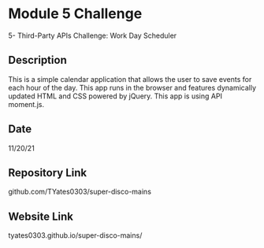 # Module 5 Challenge

5- Third-Party APIs Challenge: Work Day Scheduler

## Description

This is a simple calendar application that allows the user to save events for each hour of the day. This app runs in the browser and features dynamically updated HTML and CSS powered by jQuery. This app is using API moment.js.


## Date

11/20/21

## Repository Link

github.com/TYates0303/super-disco-mains

## Website Link

tyates0303.github.io/super-disco-mains/

